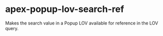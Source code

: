 # apex-popup-lov-search-ref
Makes the search value in a Popup LOV available for reference in the LOV query.
